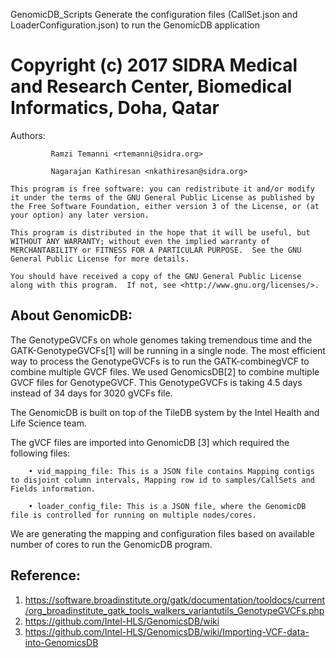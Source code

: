 GenomicDB_Scripts
Generate the configuration files (CallSet.json and LoaderConfiguration.json) to run the GenomicDB application


 # Copyright (c) 2017 SIDRA Medical and Research Center, Biomedical Informatics, Doha, Qatar
 Authors:
             
             Ramzi Temanni <rtemanni@sidra.org>
             
             Nagarajan Kathiresan <nkathiresan@sidra.org>

    This program is free software: you can redistribute it and/or modify it under the terms of the GNU General Public License as published by
    the Free Software Foundation, either version 3 of the License, or (at your option) any later version.

    This program is distributed in the hope that it will be useful, but WITHOUT ANY WARRANTY; without even the implied warranty of
    MERCHANTABILITY or FITNESS FOR A PARTICULAR PURPOSE.  See the GNU General Public License for more details.

    You should have received a copy of the GNU General Public License along with this program.  If not, see <http://www.gnu.org/licenses/>.

 


About GenomicDB:
----------------

The GenotypeGVCFs on whole genomes taking tremendous time and the GATK-GenotypeGVCFs[1] will be running in a single node.
The most efficient way to process the  GenotypeGVCFs is to run the GATK-combinegVCF to combine multiple GVCF files.
We used  GenomicsDB[2] to combine multiple GVCF files for GenotypeGVCF.
This GenotypeGVCFs is taking 4.5 days instead of 34 days for 3020 gVCFs file.

The GenomicDB is built on top of the TileDB system by the Intel Health and Life Science team.

The gVCF files are imported into GenomicDB [3] which required the following files:

        • vid_mapping_file: This is a JSON file contains Mapping contigs to disjoint column intervals, Mapping row id to samples/CallSets and Fields information.
        
        • loader_config_file: This is a JSON file, where the GenomicDB file is controlled for running on multiple nodes/cores.

We are generating the mapping and configuration files based on available number of cores to run the GenomicDB program.

Reference:
---------
1. https://software.broadinstitute.org/gatk/documentation/tooldocs/current/org_broadinstitute_gatk_tools_walkers_variantutils_GenotypeGVCFs.php
2. https://github.com/Intel-HLS/GenomicsDB/wiki
3. https://github.com/Intel-HLS/GenomicsDB/wiki/Importing-VCF-data-into-GenomicsDB
